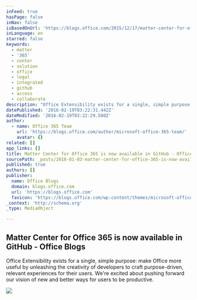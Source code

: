 ```yaml
---
inFeed: true
hasPage: false
inNav: false
isBasedOnUrl: 'https://blogs.office.com/2015/12/17/matter-center-for-office-365-is-now-available-in-github/'
inLanguage: en
starred: false
keywords:
  - matter
  - '365'
  - center
  - solution
  - office
  - legal
  - integrated
  - github
  - access
  - collaborate
description: "Office Extensibility exists for a single, simple purpose: make Office more useful by unleashing the creativity of developers to craft purpose-driven, relevant experiences for their users. We're excited about pushing forward our vision of new and better ways for users to be productive."
datePublished: '2016-02-19T03:22:31.442Z'
dateModified: '2016-02-19T03:22:29.580Z'
author:
  - name: Office 365 Team
    url: 'https://blogs.office.com/author/microsoft-office-365-team/'
    avatar: {}
related: []
app_links: []
title: Matter Center for Office 365 is now available in GitHub - Office Blogs
sourcePath: _posts/2016-01-03-matter-center-for-office-365-is-now-available-in-github-of.md
published: true
authors: []
publisher:
  name: Office Blogs
  domain: blogs.office.com
  url: 'https://blogs.office.com'
  favicon: 'https://blogs.office.com/wp-content/themes/microsoft-office-blogs/images/favicon.ico'
_context: 'http://schema.org'
_type: MediaObject

---
```

<article style=""><h1>Matter Center for Office 365 is now available in GitHub - Office Blogs</h1><p>Office Extensibility exists for a single, simple purpose: make Office more useful by unleashing the creativity of developers to craft purpose-driven, relevant experiences for their users. We're excited about pushing forward our vision of new and better ways for users to be productive.</p><img src="https://s3-us-west-2.amazonaws.com/the-grid-img/p/8c61ddf5ab9bbde986e772fed2ee67aeac61f99d.png" /></article>